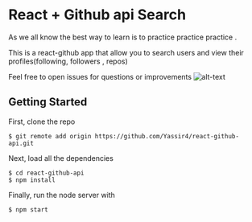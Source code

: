 # React + Github api Search

As we all know the best way to learn is to practice practice practice .

This is a  react-github app that allow you to search users and view their profiles(following, followers , repos) 

Feel free to open issues for questions or improvements 
![alt-text](https://github.com/Yassir4/react-github-api/blob/master/react-github-search.gif) 
## Getting Started

First, clone the repo

```
$ git remote add origin https://github.com/Yassir4/react-github-api.git
```

Next, load all the dependencies  

```
$ cd react-github-api
$ npm install
``` 
Finally, run the node server with

```
$ npm start
```
 
